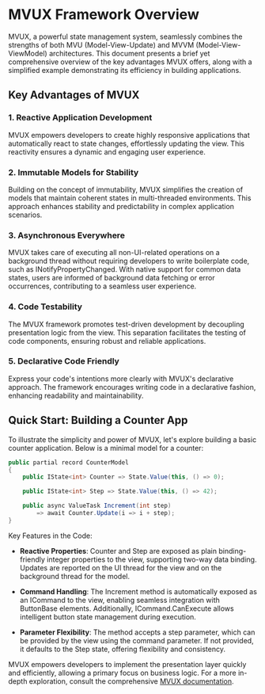 # MVUX Framework Overview

MVUX, a powerful state management system, seamlessly combines the strengths of both MVU (Model-View-Update) and MVVM (Model-View-ViewModel) architectures. This document presents a brief yet comprehensive overview of the key advantages MVUX offers, along with a simplified example demonstrating its efficiency in building applications.

## Key Advantages of MVUX
### 1. Reactive Application Development

MVUX empowers developers to create highly responsive applications that automatically react to state changes, effortlessly updating the view. This reactivity ensures a dynamic and engaging user experience.

### 2. Immutable Models for Stability

Building on the concept of immutability, MVUX simplifies the creation of models that maintain coherent states in multi-threaded environments. This approach enhances stability and predictability in complex application scenarios.

### 3. Asynchronous Everywhere

MVUX takes care of executing all non-UI-related operations on a background thread without requiring developers to write boilerplate code, such as INotifyPropertyChanged. With native support for common data states, users are informed of background data fetching or error occurrences, contributing to a seamless user experience.

### 4. Code Testability

The MVUX framework promotes test-driven development by decoupling presentation logic from the view. This separation facilitates the testing of code components, ensuring robust and reliable applications.

### 5. Declarative Code Friendly

Express your code's intentions more clearly with MVUX's declarative approach. The framework encourages writing code in a declarative fashion, enhancing readability and maintainability.

## Quick Start: Building a Counter App

To illustrate the simplicity and power of MVUX, let's explore building a basic counter application. Below is a minimal model for a counter:

```csharp
public partial record CounterModel
{
    public IState<int> Counter => State.Value(this, () => 0);

    public IState<int> Step => State.Value(this, () => 42);

    public async ValueTask Increment(int step) 
        => await Counter.Update(i => i + step);
}
```

Key Features in the Code:

* **Reactive Properties**: Counter and Step are exposed as plain binding-friendly integer properties to the view, supporting two-way data binding. Updates are reported on the UI thread for the view and on the background thread for the model.

* **Command Handling**: The Increment method is automatically exposed as an ICommand to the view, enabling seamless integration with ButtonBase elements. Additionally, ICommand.CanExecute allows intelligent button state management during execution.

* **Parameter Flexibility**: The method accepts a step parameter, which can be provided by the view using the command parameter. If not provided, it defaults to the Step state, offering flexibility and consistency.

MVUX empowers developers to implement the presentation layer quickly and efficiently, allowing a primary focus on business logic. For a more in-depth exploration, consult the comprehensive [MVUX documentation](https://platform.uno/docs/articles/external/uno.extensions/doc/Overview/Mvux/Overview.html).
